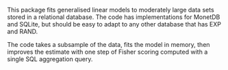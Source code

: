 This package fits generalised linear models to moderately large data sets stored in a relational database.  The code has implementations for MonetDB and SQLite, but should be easy to adapt to any other database that has EXP and RAND. 

The code takes a subsample of the data, fits the model in memory, then improves the estimate with one step of Fisher scoring computed with a single SQL aggregation query.

